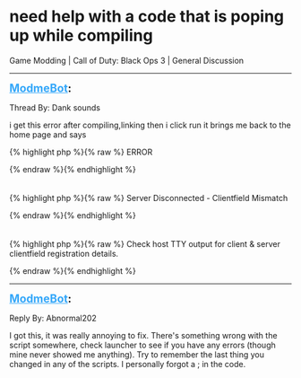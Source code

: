 # need help with a code that is poping up while compiling
Game Modding | Call of Duty: Black Ops 3 | General Discussion

---
<strong style="font-size: 1.4em;"><span style="text-decoration: underline;text-decoration-color: #34a7f9;"><span style="color:#34a7f9;">ModmeBot</span></span>:</strong>

<p>Thread By: Dank sounds<br /><p style="text-align:left;">i get this error after compiling,linking then i click run it brings me back to the home page and says </p><p style="text-align:left;"></p>{% highlight php %}{% raw %}
ERROR

{% endraw %}{% endhighlight %}
<br /><br /><br />{% highlight php %}{% raw %}
Server Disconnected - Clientfield Mismatch

{% endraw %}{% endhighlight %}
<br /><br /><br />{% highlight php %}{% raw %}
Check host TTY output for client &amp; server clientfield registration details.

{% endraw %}{% endhighlight %}
</p>

---
<strong style="font-size: 1.4em;"><span style="text-decoration: underline;text-decoration-color: #34a7f9;"><span style="color:#34a7f9;">ModmeBot</span></span>:</strong>

<p>Reply By: Abnormal202<br /><p style="text-align:left;">I got this, it was really annoying to fix. There&#39;s something wrong with the script somewhere, check launcher to see if you have any errors (though mine never showed me anything). Try to remember the last thing you changed in any of the scripts. I personally forgot a ; in the code.</p></p>
